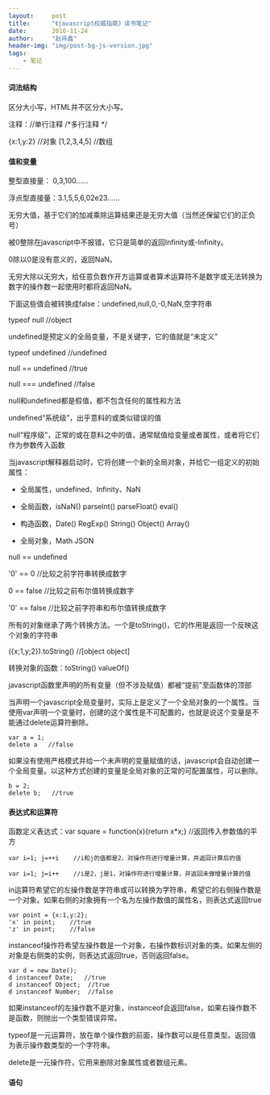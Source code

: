 ```yaml
---
layout:     post
title:      "《javascript权威指南》读书笔记"
date:       2016-11-24
author:     "赵祎鑫"
header-img: "img/post-bg-js-version.jpg"
tags:
    - 笔记
---
```


#### 词法结构

区分大小写，HTML并不区分大小写。

注释：//单行注释
     /*多行注释
     */
     
{x:1,y:2}    //对象
[1,2,3,4,5]  //数组
 
#### 值和变量

整型直接量： 0,3,100……

浮点型直接量：3.1,5,5,6,02e23……

无穷大值，基于它们的加减乘除运算结果还是无穷大值（当然还保留它们的正负号）

被0整除在javascript中不报错，它只是简单的返回Infinity或-Infinity。

0除以0是没有意义的，返回NaN。

无穷大除以无穷大，给任意负数作开方运算或者算术运算符不是数字或无法转换为数字的操作数一起使用时都将返回NaN。

下面这些值会被转换成false：undefined,null,0,-0,NaN,空字符串

typeof null   //object

undefined是预定义的全局变量，不是关键字，它的值就是“未定义”

typeof undefined   //undefined
     
null == undefined   //true

null === undefined   //false

null和undefined都是假值，都不包含任何的属性和方法

undefined“系统级”，出乎意料的或类似错误的值

null“程序级”，正常的或在意料之中的值，通常赋值给变量或者属性，或者将它们作为参数传入函数

当javascript解释器启动时，它将创建一个新的全局对象，并给它一组定义的初始属性：

- 全局属性，undefined、Infinity、NaN

- 全局函数，isNaN() parseInt() parseFloat() eval()

- 构造函数，Date() RegExp() String() Object() Array()

- 全局对象，Math JSON

null == undefined

'0' == 0   //比较之前字符串转换成数字

0 == false //比较之前布尔值转换成数字

'0' == false  //比较之前字符串和布尔值转换成数字

所有的对象继承了两个转换方法。一个是toString()，它的作用是返回一个反映这个对象的字符串

({x;1,y;2}).toString()     //[object object]

转换对象的函数：toString()  valueOf()

javascript函数里声明的所有变量（但不涉及赋值）都被“提前”至函数体的顶部

当声明一个javascript全局变量时，实际上是定义了一个全局对象的一个属性。当使用var声明一个变量时，创建的这个属性是不可配置的，也就是说这个变量是不能通过delete运算符删除。

```
var a = 1;
delete a   //false
```

如果没有使用严格模式并给一个未声明的变量赋值的话，javascript会自动创建一个全局变量。以这种方式创建的变量是全局对象的正常的可配置属性，可以删除。

```
b = 2;
delete b;   //true
```

#### 表达式和运算符

函数定义表达式：var square = function(x){return x*x;}     //返回传入参数值的平方

```
var i=1; j=++i    //i和j的值都是2，对操作符进行增量计算，并返回计算后的值

var i=1; j=i++    //i是2，j是1，对操作符进行增量计算，并返回未做增量计算的值
```

in运算符希望它的左操作数是字符串或可以转换为字符串，希望它的右侧操作数是一个对象。如果右侧的对象拥有一个名为左操作数值的属性名，则表达式返回true

```
var point = {x:1,y:2};
'x' in point;    //true
'z' in point;    //false
```

instanceof操作符希望左操作数是一个对象，右操作数标识对象的类。如果左侧的对象是右侧类的实例，则表达式返回true，否则返回false。

```
var d = new Date();
d instanceof Date;   //true
d instanceof Object;  //true
d instanceof Number;  //false
```

如果instanceof的左操作数不是对象，instanceof会返回false，如果右操作数不是函数，则抛出一个类型错误异常。

typeof是一元运算符，放在单个操作数的前面，操作数可以是任意类型。返回值为表示操作数类型的一个字符串。

delete是一元操作符，它用来删除对象属性或者数组元素。

#### 语句











